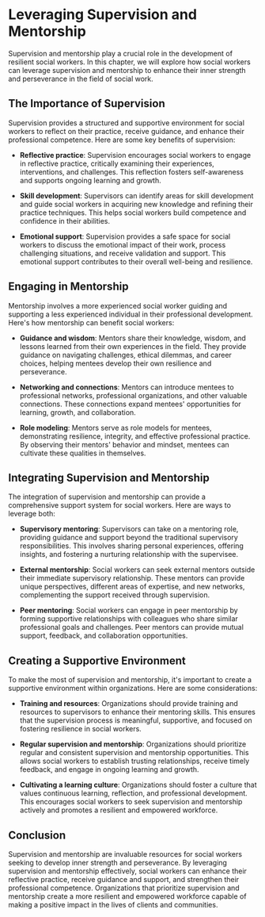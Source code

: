 Leveraging Supervision and Mentorship
================================================

Supervision and mentorship play a crucial role in the development of resilient social workers. In this chapter, we will explore how social workers can leverage supervision and mentorship to enhance their inner strength and perseverance in the field of social work.

The Importance of Supervision
-----------------------------

Supervision provides a structured and supportive environment for social workers to reflect on their practice, receive guidance, and enhance their professional competence. Here are some key benefits of supervision:

* **Reflective practice**: Supervision encourages social workers to engage in reflective practice, critically examining their experiences, interventions, and challenges. This reflection fosters self-awareness and supports ongoing learning and growth.

* **Skill development**: Supervisors can identify areas for skill development and guide social workers in acquiring new knowledge and refining their practice techniques. This helps social workers build competence and confidence in their abilities.

* **Emotional support**: Supervision provides a safe space for social workers to discuss the emotional impact of their work, process challenging situations, and receive validation and support. This emotional support contributes to their overall well-being and resilience.

Engaging in Mentorship
----------------------

Mentorship involves a more experienced social worker guiding and supporting a less experienced individual in their professional development. Here's how mentorship can benefit social workers:

* **Guidance and wisdom**: Mentors share their knowledge, wisdom, and lessons learned from their own experiences in the field. They provide guidance on navigating challenges, ethical dilemmas, and career choices, helping mentees develop their own resilience and perseverance.

* **Networking and connections**: Mentors can introduce mentees to professional networks, professional organizations, and other valuable connections. These connections expand mentees' opportunities for learning, growth, and collaboration.

* **Role modeling**: Mentors serve as role models for mentees, demonstrating resilience, integrity, and effective professional practice. By observing their mentors' behavior and mindset, mentees can cultivate these qualities in themselves.

Integrating Supervision and Mentorship
--------------------------------------

The integration of supervision and mentorship can provide a comprehensive support system for social workers. Here are ways to leverage both:

* **Supervisory mentoring**: Supervisors can take on a mentoring role, providing guidance and support beyond the traditional supervisory responsibilities. This involves sharing personal experiences, offering insights, and fostering a nurturing relationship with the supervisee.

* **External mentorship**: Social workers can seek external mentors outside their immediate supervisory relationship. These mentors can provide unique perspectives, different areas of expertise, and new networks, complementing the support received through supervision.

* **Peer mentoring**: Social workers can engage in peer mentorship by forming supportive relationships with colleagues who share similar professional goals and challenges. Peer mentors can provide mutual support, feedback, and collaboration opportunities.

Creating a Supportive Environment
---------------------------------

To make the most of supervision and mentorship, it's important to create a supportive environment within organizations. Here are some considerations:

* **Training and resources**: Organizations should provide training and resources to supervisors to enhance their mentoring skills. This ensures that the supervision process is meaningful, supportive, and focused on fostering resilience in social workers.

* **Regular supervision and mentorship**: Organizations should prioritize regular and consistent supervision and mentorship opportunities. This allows social workers to establish trusting relationships, receive timely feedback, and engage in ongoing learning and growth.

* **Cultivating a learning culture**: Organizations should foster a culture that values continuous learning, reflection, and professional development. This encourages social workers to seek supervision and mentorship actively and promotes a resilient and empowered workforce.

Conclusion
----------

Supervision and mentorship are invaluable resources for social workers seeking to develop inner strength and perseverance. By leveraging supervision and mentorship effectively, social workers can enhance their reflective practice, receive guidance and support, and strengthen their professional competence. Organizations that prioritize supervision and mentorship create a more resilient and empowered workforce capable of making a positive impact in the lives of clients and communities.
